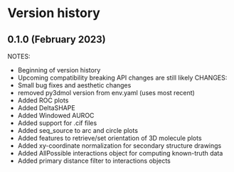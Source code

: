 Version history
===============

0.1.0 (February 2023)
---------------------
NOTES:
- Beginning of version history
- Upcoming compatibility breaking API changes are still likely
CHANGES:
- Small bug fixes and aesthetic changes
- removed py3dmol version from env.yaml (uses most recent)
- Added ROC plots
- Added DeltaSHAPE
- Added Windowed AUROC
- Added support for .cif files
- Added seq_source to arc and circle plots
- Added features to retrieve/set orientation of 3D molecule plots
- Added xy-coordinate normalization for secondary structure drawings
- Added AllPossible interactions object for computing known-truth data
- Added primary distance filter to interactions objects
